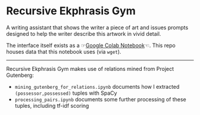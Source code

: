 # Recursive Ekphrasis Gym

A writing assistant that shows the writer a piece of art and issues prompts designed to help the writer describe this artwork in vivid detail.

The interface itself exists as a ☞[Google Colab Notebook](https://colab.research.google.com/drive/1w9g66oeliSMPLu9BDwVfkOIxabADk7Rr?usp=sharing)☜.  This repo houses data that this notebook uses (via `wget`). 

***

Recursive Ekphrasis Gym makes use of relations mined from Project Gutenberg:

- `mining_gutenberg_for_relations.ipynb` documents how I extracted `(possessor,possessed)` tuples with SpaCy
- `processing_pairs.ipynb` documents some further processing of these tuples, including tf-idf scoring

